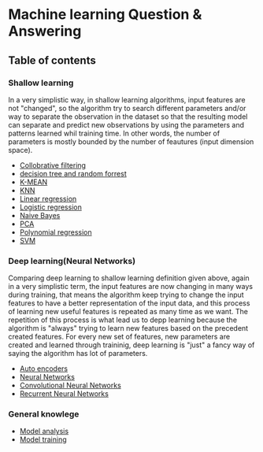 # Machine learning Question & Answering

## Table of contents

### Shallow learning
In a very simplistic way, in shallow learning algorithms, input features are not "changed", so the algorithm try to search  different parameters and/or way to separate the observation in the dataset so that the resulting model can separate and predict new observations by using the parameters and patterns learned whil training time. In other words, the number of parameters is mostly bounded by the number of feautures (input dimension space).

  - [Collobrative filtering](collabb_filtering.md)
  - [decision tree and random forrest](decision_tree_and_rf.md)
  - [K-MEAN](kmean.md)
  - [KNN](knn.md)
  - [Linear regression](linear_regression.md)
  - [Logistic regression](logisitic_regression.md)
  - [Naive Bayes](naive_bayes.md)
  - [PCA](pca.md)
  - [Polynomial regression](polynomial_regression.md)
  - [SVM](svm.md)

### Deep learning(Neural Networks)
Comparing deep learning to shallow learning definition given above, again in a very simplistic term, the input features are now changing in many ways during training, that means the algorithm keep trying to change the input features to have a better representation of the input data, and this process of learning new useful features is repeated as many time as we want. The repetition of this process is what lead us to depp learning because the algorithm is "always" trying to learn new features based on the precedent created features. For every new set of features, new parameters are created and learned through traininig, deep learning is "just" a fancy way of saying the algorithm has lot of parameters.
  - [Auto encoders](nns.md)
  - [Neural Networks](nns.md)
  - [Convolutional Neural Networks](cnn.md)
  - [Recurrent Neural Networks](rnn.md)

### General knowlege
  - [Model analysis](model_analysis.md) 
  - [Model training](model_training.md) 



